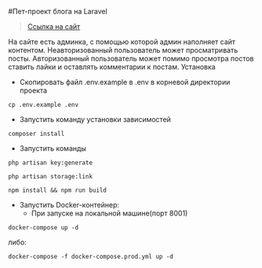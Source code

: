 #Пет-проект блога на Laravel
>[Ссылка на сайт](http://194.67.92.100)

На сайте есть админка, с помощью которой админ наполняет сайт контентом.
Неавторизованный пользователь может просматривать посты.
Авторизованный пользователь может помимо просмотра постов ставить лайки и оставлять комментарии к постам.
Установка
- Скопировать файл .env.example в .env в корневой директории проекта
```
cp .env.example .env
```
- Запустить команду установки зависимостей
```
composer install
```
- Запустить команды
```
php artisan key:generate
```
```
php artisan storage:link
```
```
npm install && npm run build
```
- Запустить Docker-контейнер:
    - При запуске на локальной машине(порт 8001)
```
docker-compose up -d
```
либо:
```
docker-compose -f docker-compose.prod.yml up -d
```
